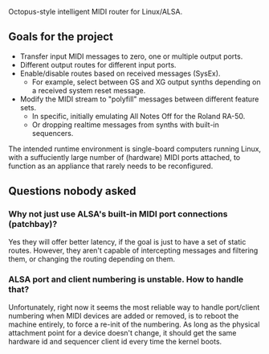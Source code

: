 Octopus-style intelligent MIDI router for Linux/ALSA.

## Goals for the project
- Transfer input MIDI messages to zero, one or multiple output ports.
- Different output routes for different input ports.
- Enable/disable routes based on received messages (SysEx).
  - For example, select between GS and XG output synths depending on a received system reset message.
- Modify the MIDI stream to "polyfill" messages between different feature sets.
  - In specific, initially emulating All Notes Off for the Roland RA-50.
  - Or dropping realtime messages from synths with built-in sequencers.

The intended runtime environment is single-board computers running Linux,
with a suffuciently large number of (hardware) MIDI ports attached,
to function as an appliance that rarely needs to be reconfigured.


## Questions nobody asked

### Why not just use ALSA's built-in MIDI port connections (patchbay)?

Yes they will offer better latency, if the goal is just to have a set of static routes.
However, they aren't capable of intercepting messages and filtering them,
or changing the routing depending on them.

### ALSA port and client numbering is unstable. How to handle that?

Unfortunately, right now it seems the most reliable way to handle port/client
numbering when MIDI devices are added or removed, is to reboot the machine
entirely, to force a re-init of the numbering.
As long as the physical attachment point for a device doesn't change, it should
get the same hardware id and sequencer client id every time the kernel boots.
